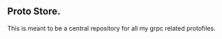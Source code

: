 ## Proto Store.

<p>This is meant to be a central repository for all my grpc related protofiles.<br /></p>